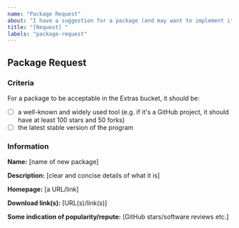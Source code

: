 ```yaml
---
name: "Package Request"
about: "I have a suggestion for a package (and may want to implement it)!"
title: "[Request] "
labels: "package-request"
---
```


<!--
  By opening this issue you confirm that you have searched for similar issues/PRs here already.
  Failing to do so will most likely result in closing of this issue without any explanation.
  Incomplete form details below might also result in closing of the issue.
-->

## Package Request

### Criteria

For a package to be acceptable in the Extras bucket, it should be:

<!-- All items need to be checked. -->

- [ ] a well-known and widely used tool (e.g. if it's a GitHub project, it should have at least 100 stars and 50 forks)
- [ ] the latest stable version of the program

### Information

**Name:** [name of new package]

**Description:** [clear and concise details of what it is]

**Homepage:** [a URL/link]

**Download link(s):** [URL(s)/link(s)]

**Some indication of popularity/repute:** [GitHub stars/software reviews etc.]

